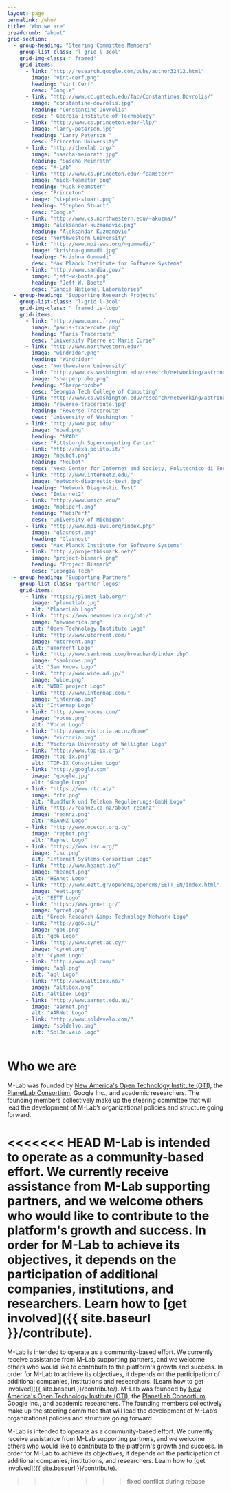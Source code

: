 ```yaml
---
layout: page
permalink: /who/
title: "Who we are"
breadcrumb: "about"
grid-section:
  - group-heading: "Steering Committee Members"
    group-list-class: "l-grid l-3col"
    grid-img-class: " framed"
    grid-items:
      - link: "http://research.google.com/pubs/author32412.html"
        image: "vint-cerf.png"
        heading: "Vint Cerf"
        desc: "Google"
      - link: "http://www.cc.gatech.edu/fac/Constantinos.Dovrolis/"
        image: "constantine-dovrolis.jpg"
        heading: "Constantine Dovrolis"
        desc: " Georgia Institute of Technology"
      - link: "http://www.cs.princeton.edu/~llp/"
        image: "larry-peterson.jpg"
        heading: "Larry Peterson "
        desc: "Princeton University"
      - link: "http://thexlab.org/"
        image: "sascha-meinrath.jpg"
        heading: "Sascha Meinrath"
        desc: "X-Lab"
      - link: "http://www.cs.princeton.edu/~feamster/"
        image: "nick-feamster.png"
        heading: "Nick Feamster"
        desc: "Princeton"
      - image: "stephen-stuart.png"
        heading: "Stephen Stuart"
        desc: "Google"
      - link: "http://www.cs.northwestern.edu/~akuzma/"
        image: "aleksandar-kuzmanovic.png"
        heading: "Aleksandar Kuzmanovic"
        desc: "Northwestern University"
      - link: "http://www.mpi-sws.org/~gummadi/"
        image: "krishna-gummadi.jpg"
        heading: "Krishna Gummadi"
        desc: "Max Planck Institute for Software Systems"
      - link: "http://www.sandia.gov/"
        image: "jeff-w-boote.png"
        heading: "Jeff W. Boote"
        desc: "Sandia National Laboratories"
  - group-heading: "Supporting Research Projects"
    group-list-class: "l-grid l-3col"
    grid-img-class: " framed is-logo"
    grid-items:
      - link: "http://www.upmc.fr/en/"
        image: "paris-traceroute.png"
        heading: "Paris Traceroute"
        desc: "University Pierre et Marie Curie"
      - link: "http://www.northwestern.edu/"
        image: "windrider.png"
        heading: "Windrider"
        desc: "Northwestern University"
      - link: "http://www.cs.washington.edu/research/networking/astronomy/reverse-traceroute.html"
        image: "sharperprobe.png"
        heading: "Sharperprobe"
        desc: "Georgia Tech College of Computing"
      - link: "http://www.cs.washington.edu/research/networking/astronomy/reverse-traceroute.html"
        image: "reverse-traceroute.jpg"
        heading: "Reverse Traceroute"
        desc: "University of Washington "
      - link: "http://www.psc.edu/"
        image: "npad.png"
        heading: "NPAD"
        desc: "Pittsburgh Supercomputing Center"
      - link: "http://nexa.polito.it/"
        image: "neubot.png"
        heading: "Neubot"
        desc: "Nexa Center for Internet and Society, Politecnico di Torino "
      - link: "http://www.internet2.edu/"
        image: "network-diagnostic-test.jpg"
        heading: "Network Diagnostic Test"
        desc: "Internet2"
      - link: "http://www.umich.edu/"
        image: "mobiperf.png"
        heading: "MobiPerf"
        desc: "University of Michigan"
      - link: "http://www.mpi-sws.org/index.php"
        image: "glasnost.png"
        heading: "Glasnost"
        desc: "Max Planck Institute for Software Systems"
      - link: "http://projectbismark.net/"
        image: "project-bismark.png"
        heading: "Project Bismark"
        desc: "Georgia Tech"
  - group-heading: "Supporting Partners"
    group-list-class: "partner-logos"
    grid-items:
      - link: "https://planet-lab.org/"
        image: "planetlab.jpg"
        alt: "PlanetLab Logo"
      - link: "https://www.newamerica.org/oti/"
        image: "newamerica.png"
        alt: "Open Technology Institute Logo"
      - link: "http://www.utorrent.com/"
        image: "utorrent.png"
        alt: "uTorrent Logo"
      - link: "http://www.samknows.com/broadband/index.php"
        image: "samknows.png"
        alt: "Sam Knows Logo"
      - link: "http://www.wide.ad.jp/"
        image: "wide.png"
        alt: "WIDE project Logo"
      - link: "http://www.internap.com/"
        image: "internap.png"
        alt: "Internap Logo"
      - link: "http://www.vocus.com/"
        image: "vocus.png"
        alt: "Vocus Logo"
      - link: "http://www.victoria.ac.nz/home"
        image: "victoria.png"
        alt: "Victoria University of Welligton Logo"
      - link: "http://www.top-ix.org/"
        image: "top-ix.png"
        alt: "TOP-IX Consortium Logo"
      - link: "http://google.com"
        image: "google.jpg"
        alt: "Google Logo"
      - link: "https://www.rtr.at/"
        image: "rtr.png"
        alt: "Rundfunk und Telekom Regulierungs-GmbH Logo"
      - link: "http://reannz.co.nz/about-reannz"
        image: "reannz.png"
        alt: "REANNZ Logo"
      - link: "http://www.ocecpr.org.cy"
        image: "rephet.png"
        alt: "Rephet Logo"
      - link: "https://www.isc.org/"
        image: "isc.png"
        alt: "Internet Systems Consortium Logo"
      - link: "http://www.heanet.ie/"
        image: "heanet.png"
        alt: "HEAnet Logo"
      - link: "http://www.eett.gr/opencms/opencms/EETT_EN/index.html"
        image: "eett.png"
        alt: "EETT Logo"
      - link: "https://www.grnet.gr/"
        image: "grnet.png"
        alt: "Greek Research &amp; Technology Network Logo"
      - link: "http://go6.si/"
        image: "go6.png"
        alt: "go6 Logo"
      - link: "http://www.cynet.ac.cy/"
        image: "cynet.png"
        alt: "Cynet Logo"
      - link: "http://www.aql.com/"
        image: "aql.png"
        alt: "aql Logo"
      - link: "http://www.altibox.no/"
        image: "altibox.png"
        alt: "altibox Logo"
      - link: "http://www.aarnet.edu.au/"
        image: "aarnet.png"
        alt: "AARNet Logo"
      - link: "http://www.soldevelo.com/"
        image: "soldelvo.png"
        alt: "SolDelvelo Logo"
---
```


# Who we are

M-Lab was founded by [New America's Open Technology Institute (OTI)](https://www.newamerica.org/oti/), the [PlanetLab Consortium](http://planet-lab.org/), Google Inc., and academic researchers. The founding members collectively make up the steering committee that will lead the development of M-Lab’s organizational policies and structure going forward.

<<<<<<< HEAD
M-Lab is intended to operate as a community-based effort. We currently receive assistance from M-Lab supporting partners, and we welcome others who would like to contribute to the platform's growth and success. In order for M-Lab to achieve its objectives, it depends on the participation of additional companies, institutions, and researchers. Learn how to [get involved]({{ site.baseurl }}/contribute).
=======
M-Lab is intended to operate as a community-based effort. We currently receive assistance from M-Lab supporting partners, and we welcome others who would like to contribute to the platform's growth and success. In order for M-Lab to achieve its objectives, it depends on the participation of additional companies, institutions and researchers. [Learn how to get involved]({{ site.baseurl }}/contribute/).
M-Lab was founded by [New America's Open Technology Institute (OTI)](https://www.newamerica.org/oti/), the [PlanetLab Consortium](http://planet-lab.org/), Google Inc., and academic researchers. The founding members collectively make up the steering committee that will lead the development of M-Lab’s organizational policies and structure going forward.

M-Lab is intended to operate as a community-based effort. We currently receive assistance from M-Lab supporting partners, and we welcome others who would like to contribute to the platform's growth and success. In order for M-Lab to achieve its objectives, it depends on the participation of additional companies, institutions, and researchers. Learn how to [get involved]({{ site.baseurl }}/contribute).
>>>>>>> fixed conflict during rebase
